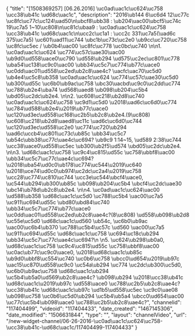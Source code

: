 {
    "title": "[1508369257] [06.26.2016] \uc0ad\uac1c\uc624\uc758 \ucc38\ub41c \ud68c\uac1c",
    "description": "2016\ub144 6\uc6d4 12\uc77c \uc8fc\uc77c\uc124\uad50\n\ubcf8\ubb38 : \ub204\uac00\ubcf5\uc74c 19\uc7a5 1~10\uc808\n\uc81c\ubaa9 : \uc0ad\uac1c\uc624\uc758 \ucc38\ub41c \ud68c\uac1c\n\ucc2c\uc1a1 : \ucc2c 331\uc7a5(\uad6c 375\uc7a5) \uc601\uad11\uc744 \ubc1b\uc73c\uc2e0 \ub9cc\uc720\uc758 \uc8fc\uc5ec \/ \ub0b4\uac00 \uc8fc\uc778 \uc0bc\uc740 \n\n1. \uc0ad\uac1c\uc624 \uc774\uc57c\uae30\uac00 \ub9d0\ud558\uace0\uc790 \ud558\ub294 \ud575\uc2ec\uc801\uc778 \uba54\uc138\uc9c0\uac00 \ubb34\uc5c7\uc774\ub77c\uace0 \uc0dd\uac01\ud558\uc2ed\ub2c8\uae4c? \uacfc\uac70\uc5d0 \ub4e4\uc5c8\ub358 \uc0ad\uac1c\uc624 \uc774\uc57c\uae30\uc5d0 \ub300\ud55c \uc6b0\ub9ac\uc758 \ubc30\uacbd\uc9c0\uc2dd\uc774 \uc788\ub2e4\uba74 \ud568\uaed8 \ub098\ub204\uc5b4 \ubd05\uc2dc\ub2e4. \n\n2. \uc608\uc218\ub2d8\uc740 \uc0ad\uac1c\uc624\uc758 \uc9d1\uc5d0 \u2018\uad6c\uc6d0\uc774 \uc784\ud588\ub2e4\u2019\ub77c\uace0 \uc120\ud3ec\ud558\uc168\uc2b5\ub2c8\ub2e4.(9\uc808) \uc608\uc218\ub2d8\uaed8\uc11c \uad6c\uc6d0\uc744 \uc120\ud3ec\ud558\uc2e0 \uc774\uc720\ub294 \uad6c\uccb4\uc801\uc73c\ub85c \ubb34\uc5c7 \ub54c\ubb38\uc77c\uae4c\uc694? \ub9c9 1:14~15, \ud589 2:38\uc744 \ucc38\uace0\ud558\uc5ec \ub300\ub2f5\ud574 \ubd05\uc2dc\ub2e4. \n\n3. \ud68c\uac1c\uc758 \uc9c4\uc815\ud55c \uc758\ubbf8\uac00 \ubb34\uc5c7\uc77c\uae4c\uc694? \u2018\uba54\ud0c0\ub178\uc774\uc544\u2019\uc640 \u2018\uce74\ud0c0\ub974\uc2dc\uc2a4\u2019\uc758 \ucc28\uc774\uc810\uc744 \ucc3e\uc544\ubcf4\uace0, \uc544\ub294\ub300\ub85c \ub098\ub204\uc5b4 \ubcf4\uc2dc\uae30 \ubc14\ub78d\ub2c8\ub2e4. \n\n4. \uc0ad\uac1c\uc624\uac00 \ud588\ub358 \ud68c\uac1c\uc5d0 \uc788\uc5b4 \uac00\uc7a5 \uc911\uc694\ud55c \ubd80\ubd84\uc740 \ubb34\uc5c7\uc774\ub77c\uace0 \uc0dd\uac01\ud558\uc2ed\ub2c8\uae4c?(8\uc808) \ud558\ub098\ub2d8 \uc55e\uc5d0 \ud68c\uac1c\ud560 \ub54c, \uc6b0\ub9ac \uac00\uc6b4\ub370 \uc788\uc5b4\uc57c \ud560 \uac00\uc7a5 \uc911\uc694\ud55c \ud68c\uac1c\uc758 \uc694\uc18c\ub294 \ubb34\uc5c7\uc77c\uae4c\uc694?\n \n5. \uc624\ub298\ub0a0, \ud68c\uac1c\uc758 \uc9c4\uc815\ud55c \uc758\ubbf8\uac00 \uc0ac\ub77c\uc9c0\uace0, \u2018\ud68c\uac1c\ub85c \ub9d0\ubbf8\uc554\uc740 \uc0b6\uc758 \ubcc0\ud654\u2019\ub97c \uac15\uc870\ud558\uc9c0 \uc54a\ub294 \uc774 \uc2dc\ub300\uc5d0, \uc6b0\ub9ac\uc758 \ud68c\uac1c\ub294 \uc5b4\ub5a0\ud569\ub2c8\uae4c? \ub098\ub294 \u2018\ucc38\ub41c \ud68c\uac1c\u2019\ub97c \ud558\uace0 \uc788\uc2b5\ub2c8\uae4c? \ucc38\ub41c \ud68c\uac1c\ub97c \ud1b5\ud558\uc5ec \uc9c0\uae08 \ub098\uc758 \uc0b6\uc5d0\ub294 \uc5b4\ub5a4 \ubcc0\ud654\uac00 \uc77c\uc5b4\ub098\uace0 \uc788\uc2b5\ub2c8\uae4c?",
    "channelid": "117404499",
    "videoid": "117404433",
    "date_created": "1467145306",
    "date_modified": "1506631844",
    "type": "",
    "layout": "channelVideo",
    "url": "\/new-widget-channel\/06-26-2016-\uc0ad\uac1c\uc624\uc758-\ucc38\ub41c-\ud68c\uac1c\/117404499-117404433"
}